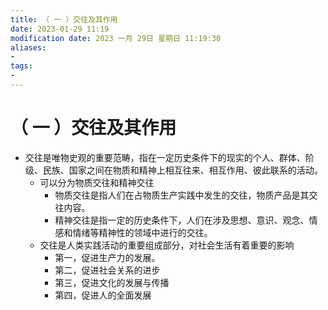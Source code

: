 ```yaml
---
title: （ 一 ）交往及其作用
date: 2023-01-29 11:19
modification date: 2023 一月 29日 星期日 11:19:30
aliases: 
- 
tags: 
- 
---
```


# （ 一 ）交往及其作用

- 交往是唯物史观的重要范畴，指在一定历史条件下的现实的个人、群体、阶级、民族、国家之间在物质和精神上相互往来、相互作用、彼此联系的活动。
	- 可以分为物质交往和精神交往
		- 物质交往是指人们在占物质生产实践中发生的交往，物质产品是其交往内容。
		- 精神交往是指一定的历史条件下，人们在涉及思想、意识、观念、情感和情绪等精神性的领域中进行的交往。
	- 交往是人类实践活动的重要组成部分，对社会生活有着重要的影响
		- 第一，促进生产力的发展。
		- 第二，促进社会关系的进步
		- 第三，促进文化的发展与传播
		- 第四，促进人的全面发展
